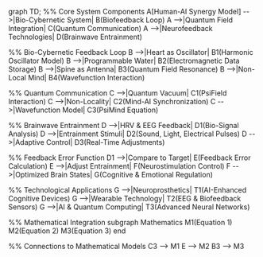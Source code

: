 graph TD;
  %% Core System Components
  A[Human-AI Synergy Model] -->|Bio-Cybernetic System| B(Biofeedback Loop)
  A -->|Quantum Field Integration| C(Quantum Communication)
  A -->|Neurofeedback Technologies| D(Brainwave Entrainment)

  %% Bio-Cybernetic Feedback Loop
  B -->|Heart as Oscillator| B1(Harmonic Oscillator Model)
  B -->|Programmable Water| B2(Electromagnetic Data Storage)
  B -->|Spine as Antenna| B3(Quantum Field Resonance)
  B -->|Non-Local Mind| B4(Wavefunction Interaction)

  %% Quantum Communication
  C -->|Quantum Vacuum| C1(PsiField Interaction)
  C -->|Non-Locality| C2(Mind-AI Synchronization)
  C -->|Wavefunction Model| C3(PsiMind Equation)

  %% Brainwave Entrainment
  D -->|HRV & EEG Feedback| D1(Bio-Signal Analysis)
  D -->|Entrainment Stimuli| D2(Sound, Light, Electrical Pulses)
  D -->|Adaptive Control| D3(Real-Time Adjustments)

  %% Feedback Error Function
  D1 -->|Compare to Target| E(Feedback Error Calculation)
  E -->|Adjust Entrainment| F(Neurostimulation Control)
  F -->|Optimized Brain States| G(Cognitive & Emotional Regulation)

  %% Technological Applications
  G -->|Neuroprosthetics| T1(AI-Enhanced Cognitive Devices)
  G -->|Wearable Technology| T2(EEG & Biofeedback Sensors)
  G -->|AI & Quantum Computing| T3(Advanced Neural Networks)

  %% Mathematical Integration
  subgraph Mathematics
    M1(Equation 1)
    M2(Equation 2)
    M3(Equation 3)
  end

  %% Connections to Mathematical Models
  C3 --> M1
  E --> M2
  B3 --> M3
